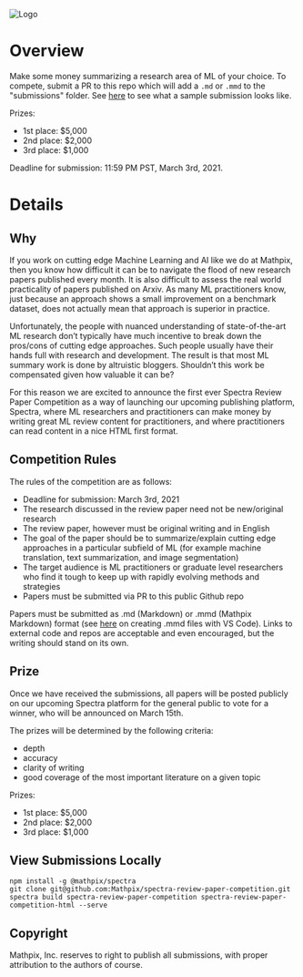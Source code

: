 ![Logo](logo.png)

# Overview

Make some money summarizing a research area of ML of your choice.  To compete, submit a PR to this repo which will add a `.md` or `.mmd` to the "submissions" folder.  See [here](./submissions/example.md) to see what a sample submission looks like.

Prizes:
- 1st place: $5,000
- 2nd place: $2,000
- 3rd place: $1,000

Deadline for submission: 11:59 PM PST, March 3rd, 2021.

# Details

## Why

If you work on cutting edge Machine Learning and AI like we do at Mathpix, then you know how difficult it can be to navigate the flood of new research papers published every month. It is also difficult to assess the real world practicality of papers published on Arxiv. As many ML practitioners know, just because an approach shows a small improvement on a benchmark dataset, does not actually mean that approach is superior in practice.  

Unfortunately, the people with nuanced understanding of state-of-the-art ML research don’t typically have much incentive to break down the pros/cons of cutting edge approaches. Such people usually have their hands full with research and development. The result is that most ML summary work is done by altruistic bloggers. Shouldn’t this work be compensated given how valuable it can be? 

For this reason we are excited to announce the first ever Spectra Review Paper Competition as a way of launching our upcoming publishing platform, Spectra, where ML researchers and practitioners can make money by writing great ML review content for practitioners, and where practitioners can read content in a nice HTML first format. 

## Competition Rules

The rules of the competition are as follows:

- Deadline for submission: March 3rd, 2021
- The research discussed in the review paper need not be new/original research
- The review paper, however must be original writing and in English
- The goal of the paper should be to summarize/explain cutting edge approaches in a particular subfield of ML (for example machine translation, text summarization, and image segmentation)
- The target audience is ML practitioners or graduate level researchers who find it tough to keep up with rapidly evolving methods and strategies
- Papers must be submitted via PR to this public Github repo

Papers must be submitted as .md (Markdown) or .mmd (Mathpix Markdown) format (see [here](https://mathpix.com/docs/mathpix-markdown/how-to-mmd-vscode) on creating .mmd files with VS Code).  Links to external code and repos are acceptable and even encouraged, but the writing should stand on its own.  

## Prize 

Once we have received the submissions, all papers will be posted publicly on our upcoming Spectra platform for the general public to vote for a winner, who will be announced on March 15th.

The prizes will be determined by the following criteria:

- depth 
- accuracy
- clarity of writing
- good coverage of the most important literature on a given topic

Prizes:

- 1st place: $5,000
- 2nd place: $2,000
- 3rd place: $1,000

## View Submissions Locally

```
npm install -g @mathpix/spectra
git clone git@github.com:Mathpix/spectra-review-paper-competition.git
spectra build spectra-review-paper-competition spectra-review-paper-competition-html --serve
```

## Copyright 

Mathpix, Inc. reserves to right to publish all submissions, with proper attribution to the authors of course.  

